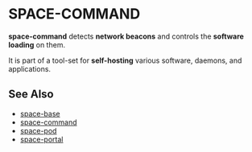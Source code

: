# SPACE-COMMAND

**space-command** detects **network beacons** and controls the **software loading** on them.

It is part of a tool-set for **self-hosting** various software, daemons, and applications.

## See Also

* [space-base](https://github.com/reiver/space-base)
* [space-command](https://github.com/reiver/space-command)
* [space-pod](https://github.com/reiver/space-pod)
* [space-portal](https://github.com/reiver/space-portal)
